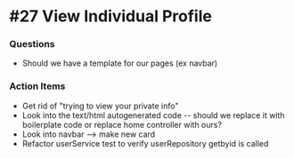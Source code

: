 # #27 View Individual Profile

### Questions
* Should we have a template for our pages (ex navbar)

### Action Items
* Get rid of "trying to view your private info"
* Look into the text/html autogenerated code -- should we replace it with boilerplate code or replace home controller with ours?
* Look into navbar --> make new card
* Refactor userService test to verify userRepository getbyid is called
